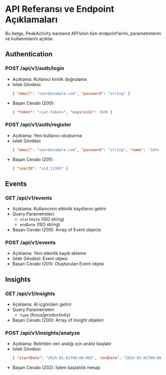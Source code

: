 # API Referansı ve Endpoint Açıklamaları

Bu belge, PeakActivity backend API’sinin tüm endpoint’lerini, parametrelerini ve kullanımlarını açıklar.

## Authentication

### POST /api/v1/auth/login
- Açıklama: Kullanıcı kimlik doğrulama
- İstek Gövdesi:
  ```json
  { "email": "user@example.com", "password": "string" }
  ```
- Başarı Cevabı (200):
  ```json
  { "token": "<jwt-token>", "expiresIn": 3600 }
  ```

### POST /api/v1/auth/register
- Açıklama: Yeni kullanıcı oluşturma
- İstek Gövdesi:
  ```json
  { "email": "user@example.com", "password": "string", "name": "John Doe" }
  ```
- Başarı Cevabı (201):
  ```json
  { "userId": "uid_12345" }
  ```

## Events

### GET /api/v1/events
- Açıklama: Kullanıcının etkinlik kayıtlarını getirir
- Query Parametreleri:
  - `startDate` (ISO string)
  - `endDate` (ISO string)
- Başarı Cevabı (200): Array of Event objects

### POST /api/v1/events
- Açıklama: Yeni etkinlik kaydı ekleme
- İstek Gövdesi: Event objesi
- Başarı Cevabı (201): Oluşturulan Event objesi

## Insights

### GET /api/v1/insights
- Açıklama: AI içgörüleri getirir
- Query Parametreleri:
  - `type` (focus|productivity)
- Başarı Cevabı (200): Array of Insight objeleri

### POST /api/v1/insights/analyze
- Açıklama: Belirtilen veri aralığı için analiz başlatır
- İstek Gövdesi:
  ```json
  { "startDate": "2025-01-01T00:00:00Z", "endDate": "2025-01-02T00:00:00Z" }
  ```
- Başarı Cevabı (202): İşlem başlatıldı mesajı
